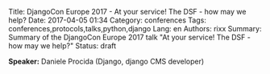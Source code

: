 Title: DjangoCon Europe 2017 - At your service! The DSF - how may we help?
Date:   2017-04-05 01:34
Category: conferences
Tags: conferences,protocols,talks,python,django
Lang: en
Authors: rixx
Summary: Summary of the DjangoCon Europe 2017 talk "At your service! The DSF - how may we help?"
Status: draft

**Speaker:** Daniele Procida (Django, django CMS developer)

## 

